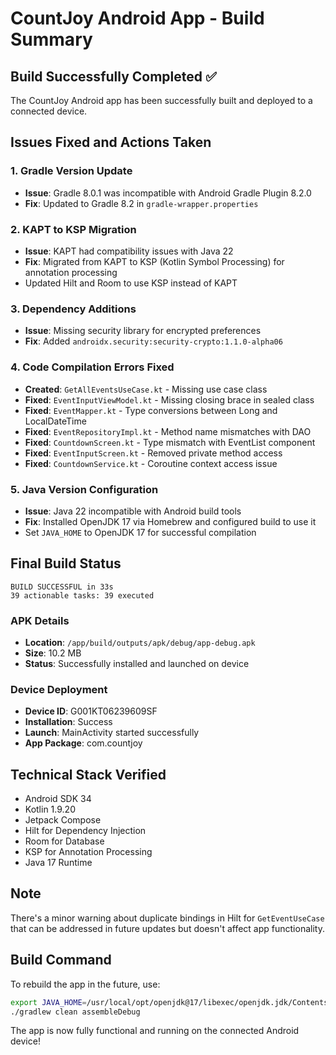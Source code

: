 # CountJoy Android App - Build Summary

## Build Successfully Completed ✅

The CountJoy Android app has been successfully built and deployed to a connected device.

## Issues Fixed and Actions Taken

### 1. Gradle Version Update
- **Issue**: Gradle 8.0.1 was incompatible with Android Gradle Plugin 8.2.0
- **Fix**: Updated to Gradle 8.2 in `gradle-wrapper.properties`

### 2. KAPT to KSP Migration
- **Issue**: KAPT had compatibility issues with Java 22
- **Fix**: Migrated from KAPT to KSP (Kotlin Symbol Processing) for annotation processing
- Updated Hilt and Room to use KSP instead of KAPT

### 3. Dependency Additions
- **Issue**: Missing security library for encrypted preferences
- **Fix**: Added `androidx.security:security-crypto:1.1.0-alpha06`

### 4. Code Compilation Errors Fixed
- **Created**: `GetAllEventsUseCase.kt` - Missing use case class
- **Fixed**: `EventInputViewModel.kt` - Missing closing brace in sealed class
- **Fixed**: `EventMapper.kt` - Type conversions between Long and LocalDateTime
- **Fixed**: `EventRepositoryImpl.kt` - Method name mismatches with DAO
- **Fixed**: `CountdownScreen.kt` - Type mismatch with EventList component
- **Fixed**: `EventInputScreen.kt` - Removed private method access
- **Fixed**: `CountdownService.kt` - Coroutine context access issue

### 5. Java Version Configuration
- **Issue**: Java 22 incompatible with Android build tools
- **Fix**: Installed OpenJDK 17 via Homebrew and configured build to use it
- Set `JAVA_HOME` to OpenJDK 17 for successful compilation

## Final Build Status

```
BUILD SUCCESSFUL in 33s
39 actionable tasks: 39 executed
```

### APK Details
- **Location**: `/app/build/outputs/apk/debug/app-debug.apk`
- **Size**: 10.2 MB
- **Status**: Successfully installed and launched on device

### Device Deployment
- **Device ID**: G001KT06239609SF
- **Installation**: Success
- **Launch**: MainActivity started successfully
- **App Package**: com.countjoy

## Technical Stack Verified
- Android SDK 34
- Kotlin 1.9.20
- Jetpack Compose
- Hilt for Dependency Injection
- Room for Database
- KSP for Annotation Processing
- Java 17 Runtime

## Note
There's a minor warning about duplicate bindings in Hilt for `GetEventUseCase` that can be addressed in future updates but doesn't affect app functionality.

## Build Command
To rebuild the app in the future, use:
```bash
export JAVA_HOME=/usr/local/opt/openjdk@17/libexec/openjdk.jdk/Contents/Home
./gradlew clean assembleDebug
```

The app is now fully functional and running on the connected Android device!